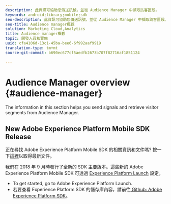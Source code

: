 ```yaml
---
description: 此資訊可協助您傳送訊號，並從 Audience Manager 中擷取訪客區段。
keywords: android;library;mobile;sdk
seo-description: 此資訊可協助您傳送訊號，並從 Audience Manager 中擷取訪客區段。
seo-title: Audience manager概觀
solution: Marketing Cloud,Analytics
title: Audience manager概觀
topic: 開發人員和實施
uuid: cfa4106d-13c1-45ba-bee6-6f992aaf9919
translation-type: tm+mt
source-git-commit: b690ec677cf5aedfb2673b707f82716af1851124

---
```



# Audience Manager overview {#audience-manager}

The information in this section helps you send signals and retrieve visitor segments from Audience Manager.

## New Adobe Experience Platform Mobile SDK Release

正在尋找 Adobe Experience Platform Mobile SDK 的相關資訊和文件嗎? 按一下[這裡](https://aep-sdks.gitbook.io/docs/)以取得最新文件。

我們在 2018 年 9 月時發行了全新的 SDK 主要版本。這些新的 Adobe Experience Platform Mobile SDK 可透過 [Experience Platform Launch](https://www.adobe.com/experience-platform/launch.html) 設定。

* To get started, go to Adobe Experience Platform Launch.
* 若要查看 Experience Platform SDK 的儲存庫內容，請前往[ Github: Adobe Experience Platform SDK](https://github.com/Adobe-Marketing-Cloud/acp-sdks)。
